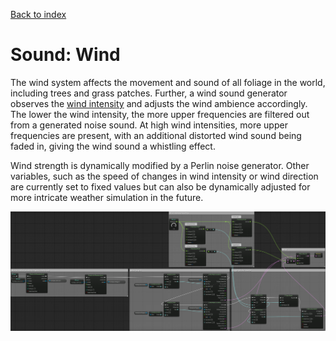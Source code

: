 [Back to index](Soundgarden_Documentation.md)

# Sound: Wind


The wind system affects the movement and sound of all foliage in the world, including trees and grass patches. Further, a wind sound generator observes the [wind intensity](Sound_Global_parameters.md) and adjusts the wind ambience accordingly. The lower the wind intensity, the more upper frequencies are filtered out from a generated noise sound. At high wind intensities, more upper frequencies are present, with an additional distorted wind sound being faded in, giving the wind sound a whistling effect. 

Wind strength is dynamically modified by a Perlin noise generator.
Other variables, such as the speed of changes in wind intensity or wind direction are currently set to fixed values but can also be dynamically adjusted for more intricate weather simulation in the future.

![](attachments/Pasted%20image%2020240430161418.png)